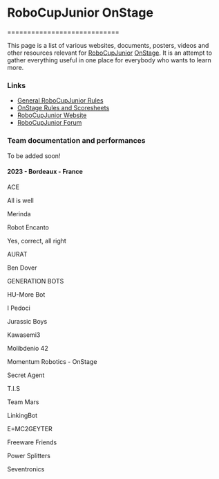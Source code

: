# RoboCupJunior OnStage
============================

This page is a list of various websites, documents, posters, videos and other
resources relevant for [RoboCupJunior](https://junior.robocup.org/)
[OnStage](https://junior.robocup.org/onstage/). It is an attempt
to gather everything useful in one place for everybody who wants to learn more.

### Links ###

- [General RoboCupJunior Rules](https://junior.robocup.org/robocupjunior-general-rules/)
- [OnStage Rules and Scoresheets](https://junior.robocup.org/rcj-onstage/)
- [RoboCupJunior Website](https://junior.robocup.org/)
- [RoboCupJunior Forum](https://junior.forum.robocup.org/)

### Team documentation and performances
To be added soon!

#### 2023 - Bordeaux - France
ACE

All is well

Merinda

Robot Encanto

Yes, correct, all right

AURAT

Ben Dover

GENERATION BOTS

HU-More Bot

I Pedoci

Jurassic Boys

Kawasemi3

Molibdenio 42

Momentum Robotics - OnStage

Secret Agent

T.I.S

Team Mars

LinkingBot

E=MC2GEYTER

Freeware Friends

Power Splitters

Seventronics
